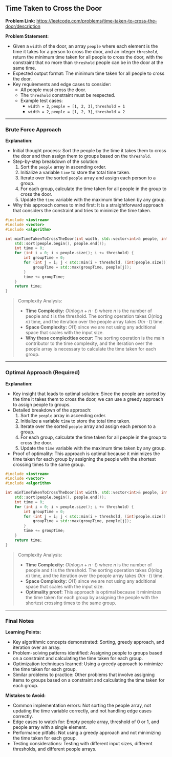 ## Time Taken to Cross the Door
**Problem Link:** https://leetcode.com/problems/time-taken-to-cross-the-door/description

**Problem Statement:**
- Given a `width` of the door, an array `people` where each element is the time it takes for a person to cross the door, and an integer `threshold`, return the minimum time taken for all people to cross the door, with the constraint that no more than `threshold` people can be in the door at the same time.
- Expected output format: The minimum time taken for all people to cross the door.
- Key requirements and edge cases to consider: 
    - All people must cross the door.
    - The `threshold` constraint must be respected.
    - Example test cases: 
        - `width = 2`, `people = [1, 2, 3]`, `threshold = 1`
        - `width = 2`, `people = [1, 2, 3]`, `threshold = 2`

---

### Brute Force Approach

**Explanation:**
- Initial thought process: Sort the people by the time it takes them to cross the door and then assign them to groups based on the `threshold`.
- Step-by-step breakdown of the solution:
    1. Sort the `people` array in ascending order.
    2. Initialize a variable `time` to store the total time taken.
    3. Iterate over the sorted `people` array and assign each person to a group.
    4. For each group, calculate the time taken for all people in the group to cross the door.
    5. Update the `time` variable with the maximum time taken by any group.
- Why this approach comes to mind first: It is a straightforward approach that considers the constraint and tries to minimize the time taken.

```cpp
#include <iostream>
#include <vector>
#include <algorithm>

int minTimeTakenToCrossTheDoor(int width, std::vector<int>& people, int threshold) {
    std::sort(people.begin(), people.end());
    int time = 0;
    for (int i = 0; i < people.size(); i += threshold) {
        int groupTime = 0;
        for (int j = i; j < std::min(i + threshold, (int)people.size()); j++) {
            groupTime = std::max(groupTime, people[j]);
        }
        time += groupTime;
    }
    return time;
}
```

> Complexity Analysis:
> - **Time Complexity:** $O(n \log n + n \cdot t)$ where $n$ is the number of people and $t$ is the threshold. The sorting operation takes $O(n \log n)$ time, and the iteration over the people array takes $O(n \cdot t)$ time.
> - **Space Complexity:** $O(1)$ since we are not using any additional space that scales with the input size.
> - **Why these complexities occur:** The sorting operation is the main contributor to the time complexity, and the iteration over the people array is necessary to calculate the time taken for each group.

---

### Optimal Approach (Required)

**Explanation:**
- Key insight that leads to optimal solution: Since the people are sorted by the time it takes them to cross the door, we can use a greedy approach to assign people to groups.
- Detailed breakdown of the approach:
    1. Sort the `people` array in ascending order.
    2. Initialize a variable `time` to store the total time taken.
    3. Iterate over the sorted `people` array and assign each person to a group.
    4. For each group, calculate the time taken for all people in the group to cross the door.
    5. Update the `time` variable with the maximum time taken by any group.
- Proof of optimality: This approach is optimal because it minimizes the time taken for each group by assigning the people with the shortest crossing times to the same group.

```cpp
#include <iostream>
#include <vector>
#include <algorithm>

int minTimeTakenToCrossTheDoor(int width, std::vector<int>& people, int threshold) {
    std::sort(people.begin(), people.end());
    int time = 0;
    for (int i = 0; i < people.size(); i += threshold) {
        int groupTime = 0;
        for (int j = i; j < std::min(i + threshold, (int)people.size()); j++) {
            groupTime = std::max(groupTime, people[j]);
        }
        time += groupTime;
    }
    return time;
}
```

> Complexity Analysis:
> - **Time Complexity:** $O(n \log n + n \cdot t)$ where $n$ is the number of people and $t$ is the threshold. The sorting operation takes $O(n \log n)$ time, and the iteration over the people array takes $O(n \cdot t)$ time.
> - **Space Complexity:** $O(1)$ since we are not using any additional space that scales with the input size.
> - **Optimality proof:** This approach is optimal because it minimizes the time taken for each group by assigning the people with the shortest crossing times to the same group.

---

### Final Notes

**Learning Points:**
- Key algorithmic concepts demonstrated: Sorting, greedy approach, and iteration over an array.
- Problem-solving patterns identified: Assigning people to groups based on a constraint and calculating the time taken for each group.
- Optimization techniques learned: Using a greedy approach to minimize the time taken for each group.
- Similar problems to practice: Other problems that involve assigning items to groups based on a constraint and calculating the time taken for each group.

**Mistakes to Avoid:**
- Common implementation errors: Not sorting the people array, not updating the time variable correctly, and not handling edge cases correctly.
- Edge cases to watch for: Empty people array, threshold of 0 or 1, and people array with a single element.
- Performance pitfalls: Not using a greedy approach and not minimizing the time taken for each group.
- Testing considerations: Testing with different input sizes, different thresholds, and different people arrays.